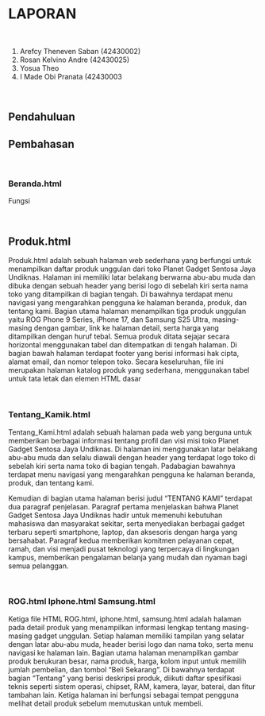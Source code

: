 <h1>LAPORAN</h1> <br> 
<ol>
  <li>Arefcy Theneven Saban (42430002) </li>
  <li>Rosan Kelvino Andre (42430025) </li>
  <li>Yosua Theo </li>
  <li>I Made Obi Pranata (42430003</li>
</ol>
<br> 

<h2> Pendahuluan</h2>
<p> </p>




<h2> Pembahasan </h2>
<p> </p>

<br>
<h3>Beranda.html</h3>
<p>Fungsi</p>
<br>
<h2>Produk.html</h2>
<p>Produk.html adalah sebuah halaman web sederhana yang berfungsi untuk menampilkan daftar produk unggulan dari toko Planet Gadget Sentosa Jaya Undiknas. Halaman ini memiliki latar belakang berwarna abu-abu muda dan dibuka dengan sebuah header yang berisi logo di sebelah kiri serta nama toko yang ditampilkan di bagian tengah. Di bawahnya terdapat menu navigasi yang mengarahkan pengguna ke halaman beranda, produk, dan tentang kami. Bagian utama halaman menampilkan tiga produk unggulan yaitu ROG Phone 9 Series, iPhone 17, dan Samsung S25 Ultra, masing-masing dengan gambar, link ke halaman detail, serta harga yang ditampilkan dengan huruf tebal. Semua produk ditata sejajar secara horizontal menggunakan tabel dan ditempatkan di tengah halaman. Di bagian bawah halaman terdapat footer yang berisi informasi hak cipta, alamat email, dan nomor telepon toko. Secara keseluruhan, file ini merupakan halaman katalog produk yang sederhana, menggunakan tabel untuk tata letak dan elemen HTML dasar</p>
<br>

<h3>Tentang_Kamik.html</h3>
<p> Tentang_Kami.html adalah sebuah halaman pada web yang berguna untuk memberikan berbagai informasi tentang profil dan visi misi toko Planet Gadget Sentosa Jaya Undiknas. Di halaman ini menggunakan latar belakang abu-abu muda dan selalu diawali dengan header yang terdapat logo toko di sebelah kiri serta nama toko di bagian tengah. Padabagian bawahnya terdapat menu navigasi yang mengarahkan pengguna ke halaman beranda, produk, dan tentang kami.

Kemudian di bagian utama halaman berisi judul “TENTANG KAMI” terdapat dua paragraf penjelasan. Paragraf pertama menjelaskan bahwa Planet Gadget Sentosa Jaya Undiknas hadir untuk memenuhi kebutuhan mahasiswa dan masyarakat sekitar, serta menyediakan berbagai gadget terbaru seperti smartphone, laptop, dan aksesoris dengan harga yang bersahabat. Paragraf kedua memberikan komitmen pelayanan cepat, ramah, dan visi menjadi pusat teknologi yang terpercaya di lingkungan kampus, memberikan pengalaman belanja yang mudah dan nyaman bagi semua pelanggan. 
</p>
<br>
<h3></h23>ROG.html  Iphone.html  Samsung.html</h3>
<p>Ketiga file HTML ROG.html, iphone.html, samsung.html adalah halaman pada detail produk yang menampilkan informasi lengkap tentang masing-masing gadget unggulan. Setiap halaman memiliki tampilan yang selatar dengan latar abu-abu muda, header berisi logo dan nama toko, serta menu navigasi ke halaman lain. Bagian utama halaman menampilkan gambar produk berukuran besar, nama produk, harga, kolom input untuk memilih jumlah pembelian, dan tombol “Beli Sekarang”. Di bawahnya terdapat bagian “Tentang” yang berisi deskripsi produk, diikuti daftar spesifikasi teknis seperti sistem operasi, chipset, RAM, kamera, layar, baterai, dan fitur tambahan lain. Ketiga halaman ini berfungsi sebagai tempat pengguna melihat detail produk sebelum memutuskan untuk membeli.</p>




